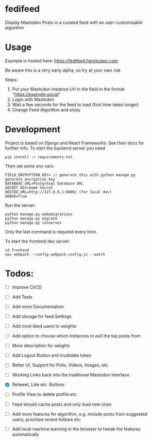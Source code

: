 # fedifeed
Display Mastodon Posts in a curated feed with an user-customisable algorithm

# Usage
Example is hosted here:
https://fedifeed.herokuapp.com

Be aware this is a very early alpha, so try at your own risk

Steps:
1. Put your Mastodon Instance Url in the field in the format "https://example.social"
2. Login with Mastodon
3. Wait a few seconds for the feed to load (first time takes longer)
4. Change Feed Algorithm and enjoy


# Development
Project is based on Django and React Frameworks. See their docs for further info. 
To start the backend server you need 

```
pip install -r requirements.txt
```
Then set some env vars:
```
FIELD_ENCRYPTION_KEY= // generate this with python manage.py generate_encryption_key
DATABASE_URL=Postgresql Database URL
SECRET_KEY=Some Secret
HOSTED_URL=http://127.0.0.1:8000/ (for local dev)
DEBUG=True
```
Run the server:
```
python manage.py makemigrations
python manage.py migrate
python manage.py runserver 
```
Only the last command is required every time.

To start the frontend dev server:
```
cd frontend
npx webpack --config webpack.config.js --watch
```

# Todos:
- [ ] Improve CI/CD
- [ ] Add Tests
- [ ] Add more Documentation
- [ ] Add storage for feed Settings
- [ ] Add most liked users to weights
- [ ] Add option to choose which Instances to pull the top posts from
- [ ] More description for weights
- [ ] Add Logout Button and invalidate token 
- [ ] Better UI, Support for Polls, Videos, Images, etc.
- [ ] Working Links back into the traditional Mastodon Interface
- [x] Retweet, Like etc. Buttons
- [ ] Profile View to delete profile etc. 
- [ ] Feed should cache posts and only load new ones
- [ ] Add more features for algorithm, e.g. include posts from suggested users, prioritise recent follows etc.
- [ ] Add local machine learning in the browser to tweak the features automatically


